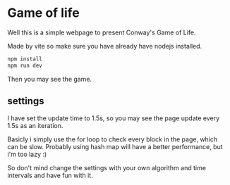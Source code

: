 # Game of life

Well this is a simple webpage to present Conway's Game of Life.

Made by vite so make sure you have already have nodejs installed.

```cmd
npm install
npm run dev
```

Then you may see the game.

## settings

I have set the update time to 1.5s, so you may see the page update every 1.5s as an iteration.

Basicly i simply use the for loop to check every block in the page, which can be slow.
Probably using hash map will have a better performance, but i'm too lazy :)

So don't mind change the settings with your own algorithm and time intervals and have fun with it.